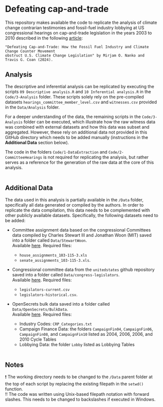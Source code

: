 # Defeating cap-and-trade

This repository makes available the code to replicate the analysis of climate change contrarian testimonies and fossil-fuel industry lobbying at US congressional hearings on cap-and-trade legislation in the years 2003 to 2010 described in the following [article]():

    "Defeating Cap-and-Trade: How the Fossil Fuel Industry and Climate Change Counter Movement
    obstruct U.S. Climate Change Legislation" by Mirjam O. Nanko and Travis G. Coan (2024).

 ## Analysis
 
The descriptive and inferential analysis can be replicated by executing the scripts `09 Descriptive analysis.R` and `10 Inferential analysis.R` in the `Code/3-Analysis` folder. These scripts solely rely on the pre-compiled datasets `hearings_committee_member_level.csv` and `witnesses.csv` provided in the `Data/Analysis` folder.

For a deeper understanding of the data, the remaining scripts in the `Code/3-Analysis` folder can be executed, which illustrate how the raw witness data was combined with external datasets and how this data was subset and aggregated. However, these rely on additional data not provided in this GitHub directory which needs to be added manually (instructions in the **Additional Data** section below).

The code in the folders `Code/1-DataExtraction` and `Code/2-CommitteeHearings` is not required for replicating the analysis, but rather serves as a reference for the generation of the raw data at the core of this analysis. <br> <br>
 

## Additional Data

The data used in this analysis is partially available in the `/Data` folder, specifically all data generated or compiled by the authors. In order to replicate the data compilation, this data needs to be complemented with other publicly available datasets. Specifically, the following datasets need to be added:

* Committee assignment data based on the congressional Committees data compiled by Charles Stewart III and Jonathan Woon (MIT) saved into a folder called `Data/StewartWoon`.  <br>
    Available [here](http://web.mit.edu/17.251/www/data_page.html#2). Required files:
  * `house_assignments_103-115-3.xls`
  * `senate_assignments_103-115-3.xls`. <br>
    
* Congressional committee data from the `unitedstates` github repository saved into a folder called `Data/congress-legislators`. <br>
  Available [here](https://github.com/unitedstates/congress-legislators). Required files:
  * `legislators-current.csv`
  * `legislators-historical.csv`. <br>

* OpenSecrets bulk data saved into a folder called `Data/OpenSecrets/BulkData`. <br>
    Available [here](https://www.opensecrets.org/open-data/bulk-data). Required files: <br>
  * Industry Codes: `CRP_Categories.txt`
  * Campaign Finance Data: the folders `CampaignFin04`,  `CampaignFin06`,  `CampaignFin08`, and  `CampaignFin10` listed as 2004, 2006, 2006, and 2010 Cycle Tables
  * Lobbying Data: the folder `Lobby` listed as Lobbying Tables <br> <br>
 
## Notes

:heavy_exclamation_mark: The working directory needs to be changed to the `/Data` parent folder at the top of each script by replacing the existing filepath in the `setwd()` function.<br>
:bangbang: The code was written using Unix-based filepath notation with forward slashes. This needs to be changed to backslashes if executed in Windows. <br> <br>

